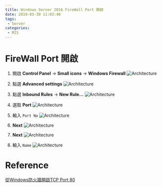 ```yaml
---
title: Windows Server 2016 FireWall Port 開啟
date: 2019-05-30 11:03:46
tags:
 - Server
categories: 
 - MIS
---
```


# FireWall Port 開啟
1. 開啟 **Control Panel** → **Small icons** → **Windows Firewall**
![Architecture](1.png)

2. 點選 **Advanced settings**
![Architecture](2.png)

3. 點選 **Inbound Rules** → **New Rule...**
![Architecture](3.png)

4. 選取 **Port**
![Architecture](4.png)

5. 輸入 `Port No`
![Architecture](5.png)

6. **Next**
![Architecture](6.png)

7. **Next**
![Architecture](7.png)

8. 輸入 `Name`
![Architecture](8.png)

# Reference
[從Windows防火牆開啟TCP Port 80](https://wiki.mcneel.com/zh-tw/zoo/window7firewall)
